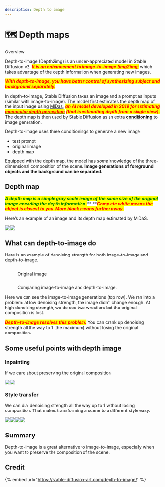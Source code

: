 ```yaml
---
description: Depth to image
---
```


# 🗺 Depth maps

Overview

Depth-to-image (Depth2img) is an under-appreciated model in Stable Diffusion v2. _<mark style="color:red;">**It is an enhancement to image-to-image (img2img)**</mark>_ which takes advantage of the depth information when generating new images.

_<mark style="color:red;">**With depth-to-image, you have better control of synthesizing subject and background separately.**</mark>_

In depth-to-image, Stable Diffusion takes an image and a prompt as inputs (similar with image-to-image). The model first estimates the depth map of the input image using [MIDas](https://github.com/isl-org/MiDaS), _<mark style="color:red;">**an AI model developed in 2019 for estimating**</mark>_ [_<mark style="color:red;">**monocular depth perception**</mark>_](https://en.wikipedia.org/wiki/Depth\_perception) _<mark style="color:red;">**(that is estimating depth from a single view).**</mark>_ The depth map is then used by Stable Diffusion as an extra [**conditioning** ](conditioning.md)to image generation.

Depth-to-image uses three conditionings to generate a new image

* test prompt
* original image
* depth map

Equipped with the depth map, the model has _some_ knowledge of the three-dimensional composition of the scene. **Image generations of foreground objects and the background can be separated.**

## Depth map

_<mark style="color:green;">**A depth map is a simple gray scale image of the same size of the original image encoding the depth information.**</mark>** **<mark style="color:red;">**Complete white means the object is closest to you. More black means further away.**</mark>_

Here’s an example of an image and its depth map estimated by MIDaS.

![](<../../.gitbook/assets/image (35).png>)![](<../../.gitbook/assets/image (65).png>)





## What can depth-to-image do

Here is an example of denoising strength for both image-to-image and depth-to-image.

<figure><img src="../../.gitbook/assets/image (32).png" alt=""><figcaption><p>Original image</p></figcaption></figure>

<figure><img src="../../.gitbook/assets/image (64).png" alt=""><figcaption><p>Comparing image-to-image and depth-to-image.</p></figcaption></figure>

Here we can see the image-to-image generations (top row). We ran into a problem: at low denoising strength, the image didn't change enough. At high denoising strength, we do see two wrestlers but the original composition is lost.

_<mark style="color:red;">**Depth-to-image resolves this problem.**</mark>_ You can crank up denoising strength all the way to 1 (the maximum) without losing the original composition.

## Some useful points with depth image

### Inpainting

If we care about preserving the original composition

![](<../../.gitbook/assets/image (17).png>)![](<../../.gitbook/assets/image (50).png>)

### Style transfer

We can dial denoising strength all the way up to 1 without losing composition. That makes transforming a scene to a different style easy.

![](<../../.gitbook/assets/image (2).png>)![](../../.gitbook/assets/image.png)![](<../../.gitbook/assets/image (10).png>)![](<../../.gitbook/assets/image (36).png>)

## Summary

Depth-to-image is a great alternative to image-to-image, especially when you want to preserve the composition of the scene.

## Credit

{% embed url="https://stable-diffusion-art.com/depth-to-image/" %}
